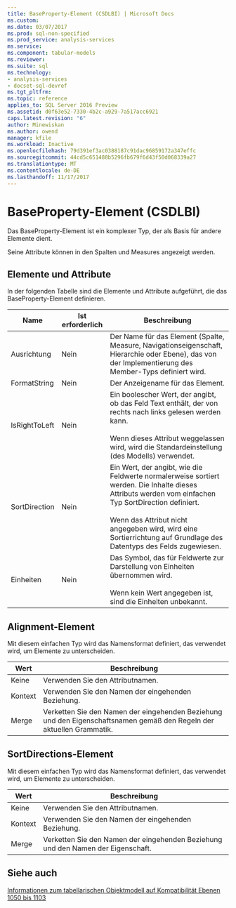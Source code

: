 ```yaml
---
title: BaseProperty-Element (CSDLBI) | Microsoft Docs
ms.custom: 
ms.date: 03/07/2017
ms.prod: sql-non-specified
ms.prod_service: analysis-services
ms.service: 
ms.component: tabular-models
ms.reviewer: 
ms.suite: sql
ms.technology:
- analysis-services
- docset-sql-devref
ms.tgt_pltfrm: 
ms.topic: reference
applies_to: SQL Server 2016 Preview
ms.assetid: d0f63e52-7330-4b2c-a929-7a517acc6921
caps.latest.revision: "6"
author: Minewiskan
ms.author: owend
manager: kfile
ms.workload: Inactive
ms.openlocfilehash: 79d391ef3ac0388187c91dac96859172a347effc
ms.sourcegitcommit: 44cd5c651488b5296fb679f6d43f50d068339a27
ms.translationtype: MT
ms.contentlocale: de-DE
ms.lasthandoff: 11/17/2017
---
```

# <a name="baseproperty-element-csdlbi"></a>BaseProperty-Element (CSDLBI)
  Das BaseProperty-Element ist ein komplexer Typ, der als Basis für andere Elemente dient.  
  
 Seine Attribute können in den Spalten und Measures angezeigt werden.  
  
## <a name="elements-and-attributes"></a>Elemente und Attribute  
 In der folgenden Tabelle sind die Elemente und Attribute aufgeführt, die das BaseProperty-Element definieren.  
  
|Name|Ist erforderlich|Beschreibung|  
|----------|-----------------|-----------------|  
|Ausrichtung|Nein|Der Name für das Element (Spalte, Measure, Navigationseigenschaft, Hierarchie oder Ebene), das von der Implementierung des Member-Typs definiert wird.|  
|FormatString|Nein|Der Anzeigename für das Element.|  
|IsRightToLeft|Nein|Ein boolescher Wert, der angibt, ob das Feld Text enthält, der von rechts nach links gelesen werden kann.<br /><br /> Wenn dieses Attribut weggelassen wird, wird die Standardeinstellung (des Modells) verwendet.|  
|SortDirection|Nein|Ein Wert, der angibt, wie die Feldwerte normalerweise sortiert werden. Die Inhalte dieses Attributs werden vom einfachen Typ SortDirection definiert.<br /><br /> Wenn das Attribut nicht angegeben wird, wird eine Sortierrichtung auf Grundlage des Datentyps des Felds zugewiesen.|  
|Einheiten|Nein|Das Symbol, das für Feldwerte zur Darstellung von Einheiten übernommen wird.<br /><br /> Wenn kein Wert angegeben ist, sind die Einheiten unbekannt.|  
  
## <a name="alignment-element"></a>Alignment-Element  
 Mit diesem einfachen Typ wird das Namensformat definiert, das verwendet wird, um Elemente zu unterscheiden.  
  
|Wert|Beschreibung|  
|-----------|-----------------|  
|Keine|Verwenden Sie den Attributnamen.|  
|Kontext|Verwenden Sie den Namen der eingehenden Beziehung.|  
|Merge|Verketten Sie den Namen der eingehenden Beziehung und den Eigenschaftsnamen gemäß den Regeln der aktuellen Grammatik.|  
  
## <a name="sortdirection-element"></a>SortDirections-Element  
 Mit diesem einfachen Typ wird das Namensformat definiert, das verwendet wird, um Elemente zu unterscheiden.  
  
|Wert|Beschreibung|  
|-----------|-----------------|  
|Keine|Verwenden Sie den Attributnamen.|  
|Kontext|Verwenden Sie den Namen der eingehenden Beziehung.|  
|Merge|Verketten Sie den Namen der eingehenden Beziehung und den Namen der Eigenschaft.|  
  
## <a name="see-also"></a>Siehe auch  
 [Informationen zum tabellarischen Objektmodell auf Kompatibilität Ebenen 1050 bis 1103](../../../analysis-services/tabular-model-programming-compatibility-levels-1050-1103/representation/understanding-tabular-object-model-at-levels-1050-through-1103.md)  
  
  
